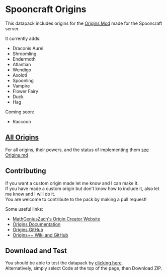 # Spooncraft Origins

This datapack includes origins for the [Origins Mod](https://modrinth.com/mod/origins) made for the Spooncraft server.

It currently adds:
- Draconis Aurei
- Shroomling
- Endermoth
- Atlantian
- Wendigo
- Axolotl
- Spoonling
- Vampire
- Flower Fairy
- Duck
- Hag

Coming soon:
- Raccoon

## [All Origins](Origins.md)
For all origins, their powers, and the status of implementing them [see Origins.md](Origins.md)

## Contributing
If you want a custom origin made let me know and I can make it.  
If you have made a custom origin but don't know how to include it, also let me know and I will do it.  
You are welcome to contribute to the pack by making a pull request!  
  
Some useful links:
- [MathGeniusZach's Origin Creator Website](https://www.mathgeniuszach.com/apps/origin-creator/)
- [Origins Documentation](https://origins.readthedocs.io/en/latest/)
- [Origins GitHub](https://github.com/apace100/origins-fabric)
- [Origins++ Wiki and GitHub](https://github.com/QuantumXenon/origins-plus-plus/wiki)

## Download and Test
You should be able to test the datapack by [clicking here](https://github.com/GoldenRedstone/Spooncraft-Origins/archive/refs/heads/main.zip).  
Alternatively, simply select Code at the top of the page, then Download ZIP.
